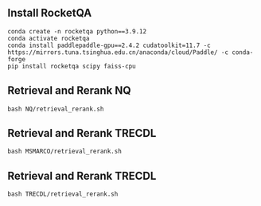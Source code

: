 ## Install RocketQA

```shell
conda create -n rocketqa python==3.9.12
conda activate rocketqa
conda install paddlepaddle-gpu==2.4.2 cudatoolkit=11.7 -c https://mirrors.tuna.tsinghua.edu.cn/anaconda/cloud/Paddle/ -c conda-forge
pip install rocketqa scipy faiss-cpu
```

## Retrieval and Rerank NQ
```shell
bash NQ/retrieval_rerank.sh
```

## Retrieval and Rerank TRECDL
```shell
bash MSMARCO/retrieval_rerank.sh
```

## Retrieval and Rerank TRECDL
```shell
bash TRECDL/retrieval_rerank.sh
```